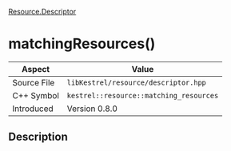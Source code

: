 [Resource.Descriptor](index)
# matchingResources()
| Aspect | Value |
| --- | --- |
| Source File | `libKestrel/resource/descriptor.hpp` |
| C++ Symbol | `kestrel::resource::matching_resources` |
| Introduced | Version 0.8.0 |
## Description

